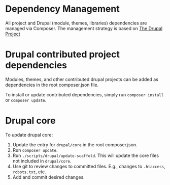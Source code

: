 # Dependency Management

All project and Drupal (module, themes, libraries) dependencies are managed
via Composer. The management strategy is based on [The Drupal Project](https://github.com/drupal-composer/drupal-project)

# Drupal contributed project dependencies

Modules, themes, and other contributed drupal projects can be added as
dependencies in the root composer.json file.

To install or update contributed dependencies, simply run `composer install`
or `composer update`.

# Drupal core

To update drupal core:
1. Update the entry for `drupal/core` in the root composer.json. 
2. Run `composer update`.
3. Run `./scripts/drupal/update-scaffold`. This will update the core files not
   included in `drupal/core`.
4. Use git to review changes to committed files. E.g., changes to `.htaccess`, 
   `robots.txt`, etc. 
5. Add and commit desired changes. 
